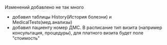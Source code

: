Изменений добавлено не так много
- добавил таблицы History(История болезни) и MedicalTests(мед.анализы)
- добавил пациенту номер ДМС. В расписание тип визита (например консультация, процедуры), для платного визита будет поле "стоимость"